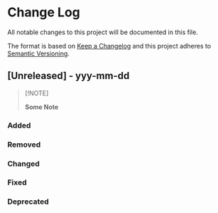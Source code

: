 # Change Log

All notable changes to this project will be documented in this file.

The format is based on [Keep a Changelog](http://keepachangelog.com/)
and this project adheres to [Semantic Versioning](http://semver.org/).

## \[Unreleased\] - yyy-mm-dd

> \[!NOTE\]
>
> **Some Note**

### Added

### Removed

### Changed

### Fixed

### Deprecated
